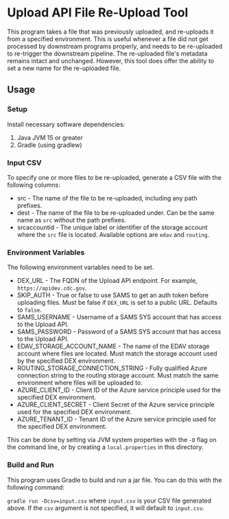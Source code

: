 # Upload API File Re-Upload Tool

This program takes a file that was previously uploaded, and re-uploads it from a specified environment.  This is useful
whenever a file did not get processed by downstream programs properly, and needs to be re-uploaded to re-trigger the downstream
pipeline.  The re-uploaded file's metadata remains intact and unchanged.  However, this tool does offer the ability to
set a new name for the re-uploaded file.

## Usage

### Setup

Install necessary software dependencies:
1. Java JVM 15 or greater
2. Gradle (using gradlew)

### Input CSV

To specify one or more files to be re-uploaded, generate a CSV file with the following columns:

- src - The name of the file to be re-uploaded, including any path prefixes.
- dest - The name of the file to be re-uploaded under.  Can be the same name as `src` without the path prefixes.
- srcaccountid - The unique label or identifier of the storage account where the `src` file is located.  Available options are `edav` and `routing`.

### Environment Variables

The following environment variables need to be set.  

- DEX_URL - The FQDN of the Upload API endpoint.  For example, `https://apidev.cdc.gov`.
- SKIP_AUTH - True or false to use SAMS to get an auth token before uploading files.  Must be false if `DEX_URL` is set
to a public URL.  Defaults to `false`.
- SAMS_USERNAME - Username of a SAMS SYS account that has access to the Upload API.
- SAMS_PASSWORD - Password of a SAMS SYS account that has access to the Upload API.
- EDAV_STORAGE_ACCOUNT_NAME - The name of the EDAV storage account where files are located.  Must match the storage account
used by the specified DEX environment.
- ROUTING_STORAGE_CONNECTION_STRING - Fully qualified Azure connection string to the routing storage account.  Must match
the same environment where files will be uploaded to.
- AZURE_CLIENT_ID - Client ID of the Azure service principle used for the specified DEX environment.
- AZURE_CLIENT_SECRET - Client Secret of the Azure service principle used for the specified DEX environment.
- AZURE_TENANT_ID - Tenant ID of the Azure service principle used for the specified DEX environment.

This can be done by setting via JVM system properties with the `-D`
flag on the command line, or by creating a `local.properties` in this directory.

### Build and Run

This program uses Gradle to build and run a jar file.  You can do this with the following command:

`gradle run -Dcsv=input.csv` where `input.csv` is your CSV file generated above.  If the `csv` argument is not specified, 
it will default to `input.csv`.
